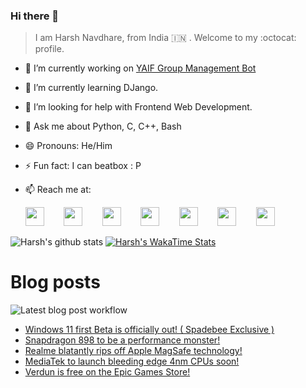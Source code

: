 ### Hi there 👋

> I am Harsh Navdhare, from India :india: . Welcome to my :octocat: profile.

* 🔭 I’m currently working on [YAIF Group Management Bot](https://github.com/YAIFoundation/YAR_Manager_Bot)
* 🌱 I’m currently learning DJango.
* 🤔 I’m looking for help with Frontend Web Development.
* 💬 Ask me about Python, C, C++, Bash
* 😄 Pronouns: He/Him
* ⚡ Fun fact: I can beatbox : P
* 📫 Reach me at: 
 

    [<img src="https://simpleicons.org/icons/instagram.svg" width="30">](https://www.instagram.com/plus_infinity.hn) &nbsp;&nbsp;&nbsp;&nbsp;&nbsp;&nbsp;
    [<img src="https://simpleicons.org/icons/facebook.svg" width="30">](https://www.facebook.com/harsh.navdhare.infinity) &nbsp;&nbsp;&nbsp;&nbsp;&nbsp;&nbsp; 
    [<img src="https://simpleicons.org/icons/twitter.svg" width="30">](https://twitter.com/hnavdhare) &nbsp;&nbsp;&nbsp;&nbsp;&nbsp;&nbsp; 
    [<img src="https://simpleicons.org/icons/xdadevelopers.svg" width="30">](https://forum.xda-developers.com/member.php?u=8122486) &nbsp;&nbsp;&nbsp;&nbsp;&nbsp;&nbsp; 
    [<img src="https://simpleicons.org/icons/telegram.svg" width="30">](https://t.me/infinitEplus) &nbsp;&nbsp;&nbsp;&nbsp;&nbsp;&nbsp;
    [<img src="https://simpleicons.org/icons/snapchat.svg" width="30">](https://www.snapchat.com/add/plus.infinity) &nbsp;&nbsp;&nbsp;&nbsp;&nbsp;&nbsp; 
    [<img src="https://simpleicons.org/icons/gmail.svg" width="30">](mailto:navdhareharsh2001@gmail.com)

 
 

![Harsh's github stats](https://github-readme-stats-infinity-plus.vercel.app/api?username=infinity-plus&show_icons=true&count_private=true&theme=dark) [![Harsh's WakaTime Stats](https://github-readme-stats-infinity-plus.vercel.app/api/wakatime?username=infinity_plus&theme=dark)](https://wakatime.com/@infinity_plus)

# Blog posts

![Latest blog post workflow](https://github.com/infinity-plus/infinity-plus/workflows/Latest%20blog%20post%20workflow/badge.svg)

<!-- BLOG-POST-LIST:START -->
- [Windows 11 first Beta is officially out! ( Spadebee Exclusive )](https://spadebee.com/2021/07/30/windows-11-first-beta-is-officially-out-spadebee-exclusive/?utm_source=rss&utm_medium=rss&utm_campaign=windows-11-first-beta-is-officially-out-spadebee-exclusive)
- [Snapdragon 898 to be a performance monster!](https://spadebee.com/2021/07/29/snapdragon-898-to-be-a-performance-monster/?utm_source=rss&utm_medium=rss&utm_campaign=snapdragon-898-to-be-a-performance-monster)
- [Realme blatantly rips off Apple MagSafe technology!](https://spadebee.com/2021/07/28/realme-blatantly-rips-off-apple-magsafe-technology/?utm_source=rss&utm_medium=rss&utm_campaign=realme-blatantly-rips-off-apple-magsafe-technology)
- [MediaTek to launch bleeding edge 4nm CPUs soon!](https://spadebee.com/2021/07/28/mediatek-to-launch-bleeding-edge-4nm-cpus-soon/?utm_source=rss&utm_medium=rss&utm_campaign=mediatek-to-launch-bleeding-edge-4nm-cpus-soon)
- [Verdun is free on the Epic Games Store!](https://spadebee.com/2021/07/25/verdun-is-free-on-the-epic-games-store/?utm_source=rss&utm_medium=rss&utm_campaign=verdun-is-free-on-the-epic-games-store)
<!-- BLOG-POST-LIST:END -->
